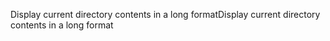 Display current directory contents in a long formatDisplay current directory contents in a long format
